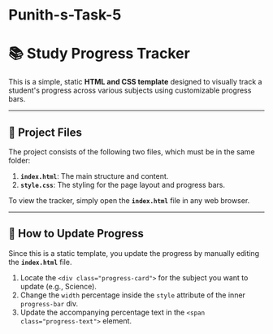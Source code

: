 # Punith-s-Task-5
# 📚 Study Progress Tracker

This is a simple, static **HTML and CSS template** designed to visually track a student's progress across various subjects using customizable progress bars.

---

## 🚀 Project Files

The project consists of the following two files, which must be in the same folder:

1.  **`index.html`**: The main structure and content.
2.  **`style.css`**: The styling for the page layout and progress bars.

To view the tracker, simply open the **`index.html`** file in any web browser.

---

## 📝 How to Update Progress

Since this is a static template, you update the progress by manually editing the **`index.html`** file.

1.  Locate the `<div class="progress-card">` for the subject you want to update (e.g., Science).
2.  Change the `width` percentage inside the `style` attribute of the inner `progress-bar` div.
3.  Update the accompanying percentage text in the `<span class="progress-text">` element.
